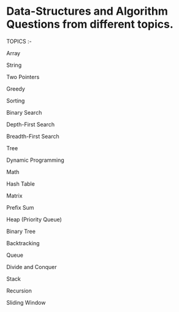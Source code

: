 # Data-Structures and Algorithm Questions from different topics. 

TOPICS :-

Array                                   

String

Two Pointers

Greedy

Sorting

Binary Search

Depth-First Search

Breadth-First Search

Tree

Dynamic Programming

Math

Hash Table

Matrix

Prefix Sum

Heap (Priority Queue)

Binary Tree

Backtracking

Queue

Divide and Conquer

Stack

Recursion

Sliding Window
